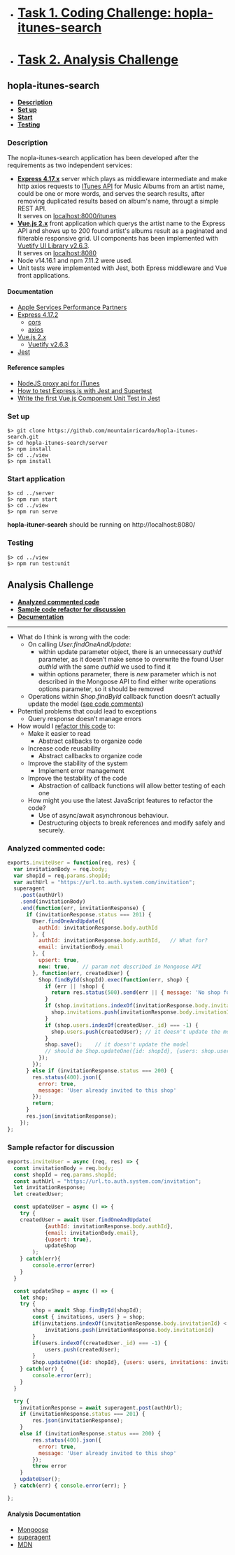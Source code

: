 + # [Task 1. Coding Challenge: hopla-itunes-search](#hopla-itunes-search)
+ # [Task 2. Analysis Challenge](#analysis-challenge)

## hopla-itunes-search

- [**Description**](#description)
- [**Set up**](#set-up)
- [**Start**](#start-application)
- [**Testing**](#testing)


### Description

The nopla-itunes-search application has been developed after the requirements as two independent services:

- [**Express 4.17.x**](https://expressjs.com/) server which plays as middleware intermediate and make http axios requests to [ITunes API](https://tinyurl.com/itunes-search-api) for Music Albums from an artist name, could be one or more words, and serves the search results, after removing duplicated results based on album's name, througt a simple REST API.  
  It serves on [localhost:8000/itunes](http://localhost:8000/itunes)
- [**Vue.js 2.x**](https://v2.vuejs.org/) front application which querys the artist name to the Express API and shows up to 200 found artist's albums result as a paginated and filterable responsive grid. UI components has been implemented with [Vuetify UI Library v2.6.3](https://vuetifyjs.com/en/introduction/why-vuetify/#feature-guides).  
  It serves on [localhost:8080](http://localhost:8080/)
- Node v14.16.1 and npm 7.11.2 were used.
- Unit tests were implemented with Jest, both Epress middleware and Vue front applications.

#### Documentation

+ [Apple Services Performance Partners](https://affiliate.itunes.apple.com/resources/documentation/itunes-store-web-service-search-api/)
+ [Express 4.17.2](https://expressjs.com/)
	* [cors](https://www.npmjs.com/package/cors)
	* [axios](https://www.npmjs.com/package/axios)
+ [Vue.js 2.x](https://v2.vuejs.org/v2/guide/)
	* [Vuetify v2.6.3](https://vuetifyjs.com/en/introduction/why-vuetify/)
+ [Jest](https://jestjs.io/es-ES/docs/testing-frameworks) 

#### Reference samples

+ [NodeJS proxy api for iTunes](https://medium.com/nerd-for-tech/nodejs-proxy-api-for-itunes-c15c2c09ed1c)
+ [How to test Express.js with Jest and Supertest](https://www.albertgao.xyz/2017/05/24/how-to-test-expressjs-with-jest-and-supertest/)
+ [Write the first Vue.js Component Unit Test in Jest](https://alexjover.com/blog/write-the-first-vue-js-component-unit-test-in-jest/)

### Set up

```
$> git clone https://github.com/mountainricardo/hopla-itunes-search.git
$> cd hopla-itunes-search/server
$> npm install
$> cd ../view
$> npm install
```

### Start application

```
$> cd ../server
$> npm run start
$> cd ../view
$> npm run serve
```

**hopla-ituner-search** should be running on http://localhost:8080/

### Testing

```
$> cd ../view
$> npm run test:unit
```

## Analysis Challenge

- [**Analyzed commented code**](#analyzed-commented-code)
- [**Sample code refactor for discussion**](#sample-refactor-for-discussion)
- [**Documentation**](#analysis-documentation)

---

+ What do I think is wrong with the code:
	+ On calling *User.findOneAndUpdate*:
		* within update parameter object, there is an unnecessary *authId* parameter, as it doesn’t make sense to overwrite the found User *authId* with the same *authId* we used to find it
		* within options parameter, there is *new* parameter which is not described in the Mongoose API to find either write operations options parameter, so it should be removed 
	+ Operations within *Shop.findById* callback function doesn’t actually update the model ([see code comments](#analyzed-commented-code))
+ Potential problems that could lead to exceptions
	+ Query response doesn’t manage errors
+ How would I [refactor this code](#sample-refactor-for-discussion) to:
	+ Make it easier to read
		* Abstract callbacks to organize code
	+ Increase code reusability
		* Abstract callbacks to organize code
	+ Improve the stability of the system
		* Implement error management
	+ Improve the testability of the code
		* Abstraction of callback functions will allow better testing of each one
	+ How might you use the latest JavaScript features to refactor the code?
		* Use of async/await asynchronous behaviour.
		* Destructuring objects to break references and modify  safely and securely.


### Analyzed commented code:

```javascript
exports.inviteUser = function(req, res) {
  var invitationBody = req.body;
  var shopId = req.params.shopId;
  var authUrl = "https://url.to.auth.system.com/invitation";
  superagent
    .post(authUrl)
    .send(invitationBody)
    .end(function(err, invitationResponse) {
      if (invitationResponse.status === 201) {
        User.findOneAndUpdate({
          authId: invitationResponse.body.authId
        }, {
          authId: invitationResponse.body.authId,	// What for?
          email: invitationBody.email
        }, {
          upsert: true,
          new: true,	// param not described in Mongoose API
        }, function(err, createdUser) {
          Shop.findById(shopId).exec(function(err, shop) {
            if (err || !shop) {
              return res.status(500).send(err || { message: 'No shop found' });
            }
            if (shop.invitations.indexOf(invitationResponse.body.invitationId)) {	// condition should be < 0
              shop.invitations.push(invitationResponse.body.invitationId);	// it doesn't update the model
            }
            if (shop.users.indexOf(createdUser._id) === -1) {
              shop.users.push(createdUser);	// it doesn't update the model
            }
            shop.save();	// it doesn't update the model
            // should be Shop.updateOne({id: shopId}, {users: shop.users, invitations: shop.invitations})
          });
        });
      } else if (invitationResponse.status === 200) {
        res.status(400).json({
          error: true,
          message: 'User already invited to this shop'
        });
        return;
      }
      res.json(invitationResponse);
    });
};
```

### Sample refactor for discussion

```javascript
exports.inviteUser = async (req, res) => {
  const invitationBody = req.body;
  const shopId = req.params.shopId;
  const authUrl = "https://url.to.auth.system.com/invitation";
  let invitationResponse;
  let createdUser;

  const updateUser = async () => {
  	try {
  	createdUser = await User.findOneAndUpdate(
	  		{authId: invitationResponse.body.authId},
	  		{email: invitationBody.email},
	  		{upsert: true},
	  		updateShop
  		);
  	} catch(err){
  		console.error(error)
  	}
  }

  const updateShop = async () => {
  	let shop;
  	try {
  		shop = await Shop.findById(shopId);
  		const { invitations, users } = shop;
  		if(invitations.indexOf(invitationResponse.body.invitationId) < 0) {
  			invitations.push(invitationResponse.body.invitationId)
  		}
  		if(users.indexOf(createdUser._id) === -1) {
  			users.push(createdUser);
  		}
  		Shop.updateOne({id: shopId}, {users: users, invitations: invitations})
  	} catch(err) {
  		console.error(err);
  	}
  }

  try {
  	invitationResponse = await superagent.post(authUrl);
  	if (invitationResponse.status === 201) {
  		res.json(invitationResponse);
  	}
  	else if (invitationResponse.status === 200) {
        res.status(400).json({
          error: true,
          message: 'User already invited to this shop'
        });
  		throw error
  	}
  	updateUser();
  } catch(err) { console.error(err); }

};
```

#### Analysis Documentation

+ [Mongoose](https://mongoosejs.com/)
+ [superagent](https://www.npmjs.com/package/superagent)
+ [MDN](https://developer.mozilla.org/en-US/docs/Web/JavaScript)

